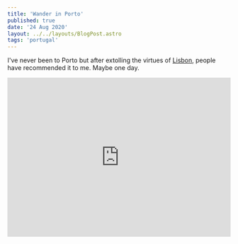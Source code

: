 ```yaml
---
title: 'Wander in Porto'
published: true
date: '24 Aug 2020'
layout: ../../layouts/BlogPost.astro
tags: 'portugal'
---
```


I've never been to Porto but after extolling the virtues of [Lisbon](/posts/my-week-in-lisbon/), people have recommended it to me. Maybe one day.

<iframe src="https://player.vimeo.com/video/134719869" width="100%" height="360" frameborder="0" allow="autoplay; fullscreen" allowfullscreen></iframe>